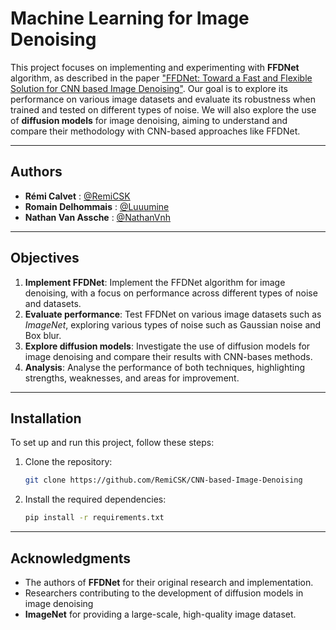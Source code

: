 # Machine Learning for Image Denoising

This project focuses on implementing and experimenting with **FFDNet** algorithm, as described in the paper ["FFDNet: Toward a Fast and Flexible Solution for CNN based Image Denoising"](https://arxiv.org/abs/1710.04026). Our goal is to explore its performance on various image datasets and evaluate its robustness when trained and tested on different types of noise.
We will also explore the use of **diffusion models** for image denoising, aiming to understand and compare their methodology with CNN-based approaches like FFDNet.

---

## Authors

- **Rémi Calvet** : [@RemiCSK](https://github.com/RemiCSK)
- **Romain Delhommais** : [@Luuumine](https://github.com/Luuumine)
- **Nathan Van Assche** : [@NathanVnh](https://github.com/NathanVnh)

---

## Objectives

1. **Implement FFDNet**: Implement the FFDNet algorithm for image denoising, with a focus on performance across different types of noise and datasets.
2. **Evaluate performance**: Test FFDNet on various image datasets such as *ImageNet*, exploring various types of noise such as Gaussian noise and Box blur.
3. **Explore diffusion models**: Investigate the use of diffusion models for image denoising and compare their results with CNN-bases methods.
4. **Analysis**: Analyse the performance of both techniques, highlighting strengths, weaknesses, and areas for improvement.

---

## Installation

To set up and run this project, follow these steps:

1. Clone the repository:
   ```bash
   git clone https://github.com/RemiCSK/CNN-based-Image-Denoising
   ```
2. Install the required dependencies:
   ```bash
   pip install -r requirements.txt
   ```

---

## Acknowledgments
- The authors of **FFDNet** for their original research and implementation.
- Researchers contributing to the development of diffusion models in image denoising
- **ImageNet** for providing a large-scale, high-quality image dataset.
